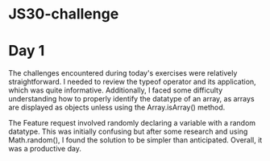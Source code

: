 # JS30-challenge
<h1>Day 1</h1>
<p>The challenges encountered during today's exercises were relatively straightforward. I needed to review the typeof operator and its application, which was quite informative. Additionally, I faced some difficulty understanding how to properly identify the datatype of an array, as arrays are displayed as objects unless using the Array.isArray() method.

The Feature request involved randomly declaring a variable with a random datatype. This was initially confusing but after some research and using Math.random(), I found the solution to be simpler than anticipated. Overall, it was a productive day.</p>
